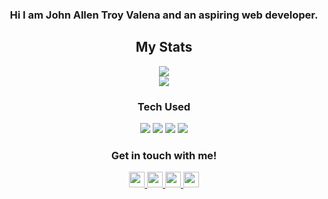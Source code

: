 <div align=center>
  <h3 color=333333>Hi I am John Allen Troy Valena and an aspiring web developer.</3>
</div>

<div align=center>
<h2>My Stats</h2>
<img src="https://github-readme-stats.vercel.app/api?username=dazedmind&show_icons=true&hide=prs,issues&theme=gruvbox&bg_color=111111&border_color=a5a072">
<br>
<img src="https://github-readme-stats.vercel.app/api/top-langs/?username=dazedmind&show_icons=true&theme=gruvbox&include_all_commits=true&layout=compact&border_color=a5a072&bg_color=111111">
</div>

<div align=center>
  <h3>Tech Used</h3>
  <img src="https://img.shields.io/badge/OS-ZorinOs-informational?style=flat&logo=linux&logoColor=white&color=d3a04d&labelColor=333333">
  <img src="https://img.shields.io/badge/Shell-Bash-informational?style=flat&logo=gnu-bash&logoColor=white&color=d3a04d&labelColor=333333">
  <img src="https://img.shields.io/badge/Code-JS-informational?style=flat&logo=javascript&logoColor=white&color=d3a04d&labelColor=333333">
  <img src="https://img.shields.io/badge/Editor-Code-informational?style=flat&logo=visual%20studio%20code&logoColor=white&color=d3a04d&labelColor=333333">
</div>

<h3 align="center">Get in touch with me!</h3>
<p align="center">
   <a href="https://instagram.com/dazedmnd">
      <img src="https://img.shields.io/badge/dazedmind-%23E4405F.svg?style=for-the-badge&logo=Instagram&logoColor=white" height="25" />
   </a>
   <a href="https://twitter.com/dazedmnd">
      <img src="https://img.shields.io/badge/dazedmnd-%231DA1F2.svg?style=for-the-badge&logo=Twitter&logoColor=white" height="25" />
   </a>
   <a href="https://linkedin.com/in/johnallenvalena">
      <img src="https://img.shields.io/badge/johnallenvalena-%230077B5.svg?style=for-the-badge&logo=linkedin&logoColor=white" height="25" />
   </a>
   <a href="https://facebook.com/troivalena">
      <img src="https://img.shields.io/badge/John Allen-%231877F2.svg?style=for-the-badge&logo=Facebook&logoColor=white" height="25" />
   </a>
</p>
